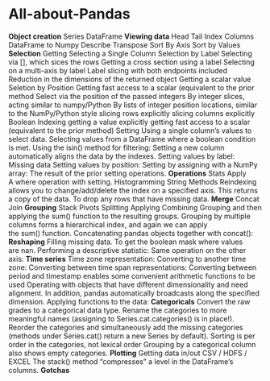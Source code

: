 # All-about-Pandas


**Object creation**
Series
DataFrame
**Viewing data**
Head
Tail
Index
Columns
DataFrame to Numpy
Describe
Transpose
Sort By Axis
Sort by Values
**Selection**
Getting 
Selecting  a Single Column
Selection by Label
Selecting via [], which sices the rows
Getting a cross section using a label
Selecting on a multi-axis by label
Label slicing with both endpoints included
Reduction in the dimensions of the returned object
Getting a scalar value
Seletion by Position
Getting fast access to a scalar (equivalent to the prior method
Select via the position of the passed integers
By integer slices, acting similar to numpy/Python
By lists of integer position locations, similar to the NumPy/Python style
slicing rows explicitly
slicing columns explicitly
Boolean Indexing
getting a value explicitly
getting fast access to a scalar (equivalent to the prior method)
Setting
Using a single column’s values to select data.
Selecting values from a DataFrame where a boolean condition is met.
Using the isin() method for filtering:
Setting a new column automatically aligns the data by the indexes.
Setting values by label:
Missing data
Setting values by position:
Setting by assigning with a NumPy array:
The result of the prior setting operations.
**Operations**
Stats
Apply
A where operation with setting.
Histogramming
String Methods
Reindexing allows you to change/add/delete the index on a specified axis. This returns a copy of the data.
To drop any rows that have missing data.
**Merge**
Concat
Join
**Grouping**
Stack
Pivots
Splitting
Applying
Combining
Grouping and then applying the sum() function to the resulting groups.
Grouping by multiple columns forms a hierarchical index, and again we can apply the sum() function.
Concatenating pandas objects together with concat():
**Reshaping**
Filling missing data.
To get the boolean mask where values are nan.
Performing a descriptive statistic:
Same operation on the other axis:
**Time series**
Time zone representation:
Converting to another time zone:
Converting between time span representations:
Converting between period and timestamp enables some convenient arithmetic functions to be used
Operating with objects that have different dimensionality and need alignment. In addition, pandas automatically broadcasts along the specified dimension.
Applying functions to the data:
**Categoricals**
Convert the raw grades to a categorical data type.
Rename the categories to more meaningful names (assigning to Series.cat.categories() is in place!).
Reorder the categories and simultaneously add the missing categories (methods under Series.cat() return a new Series by default).
Sorting is per order in the categories, not lexical order
Grouping by a categorical column also shows empty categories.
**Plotting**
Getting data in/out
CSV / HDFS / EXCEL
The stack() method “compresses” a level in the DataFrame’s columns.
**Gotchas**

